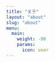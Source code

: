 ```yaml
---
title: "关于"
layout: "about"
slug: "about"
menu:
  main:
    weight: -90
    params:
      icon: user
---
```


